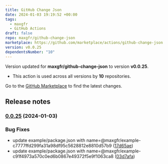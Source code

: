 ```yaml
---
title: GitHub Change Json
date: 2024-01-03 19:19:52 +00:00
tags:
  - maxgfr
  - GitHub Actions
draft: false
repo: maxgfr/github-change-json
marketplace: https://github.com/marketplace/actions/github-change-json
version: v0.0.25
dependentsNumber: "10"
---
```



Version updated for **maxgfr/github-change-json** to version **v0.0.25**.
- This action is used across all versions by **10** repositories.

Go to the [GitHub Marketplace](https://github.com/marketplace/actions/github-change-json) to find the latest changes.

## Release notes

### [0.0.25](https://github.com/maxgfr/github-change-json/compare/v0.0.24...v0.0.25) (2024-01-03)


### Bug Fixes

* update example/package.json with name=@maxgfr/example-c7777ffd299fa31a98df95c5628812e8810d57b9 ([17d65ae](https://github.com/maxgfr/github-change-json/commit/17d65aee1ab2369219beb8fb6b7bdfd7f359abb5))
* update example/package.json with name=@maxgfr/example-c91f4973a570c0ed6b0867e49372f5e9f1063ca8 ([03d7afa](https://github.com/maxgfr/github-change-json/commit/03d7afaaf696e299cf50a87c8119bdecda56cf14))
